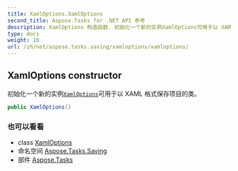 ```yaml
---
title: XamlOptions.XamlOptions
second_title: Aspose.Tasks for .NET API 参考
description: XamlOptions 构造函数. 初始化一个新的实例XamlOptions可用于以 XAML 格式保存项目的类
type: docs
weight: 10
url: /zh/net/aspose.tasks.saving/xamloptions/xamloptions/
---
```

## XamlOptions constructor

初始化一个新的实例[`XamlOptions`](../)可用于以 XAML 格式保存项目的类。

```csharp
public XamlOptions()
```

### 也可以看看

* class [XamlOptions](../)
* 命名空间 [Aspose.Tasks.Saving](../../xamloptions/)
* 部件 [Aspose.Tasks](../../../)



